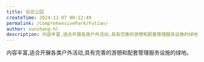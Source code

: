 ```yaml
---
title: 综合公园
createTime: 2024-11-07 00:12:49
permalink: /ComprehensivePark/Futian/
author: sunshang-hl
description: 内容丰富,适合开展各类户外活动,具有完善的游憩和配套管理服务设施的绿地
---
```


内容丰富,适合开展各类户外活动,具有完善的游憩和配套管理服务设施的绿地。


